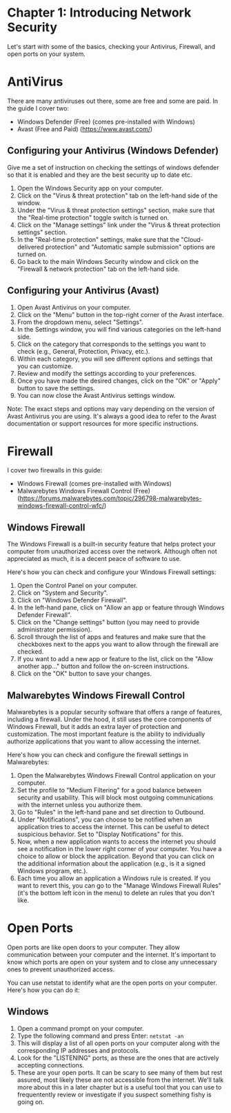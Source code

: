 # Chapter 1: Introducing Network Security

Let's start with some of the basics, checking your Antivirus, Firewall, and open ports on your system.

# AntiVirus
There are many antiviruses out there, some are free and some are paid. In the guide I cover two:
- Windows Defender (Free) (comes pre-installed with Windows)
- Avast (Free and Paid) (https://www.avast.com/)

## Configuring your Antivirus (Windows Defender)
Give me a set of instruction on checking the settings of windows defender so that it is enabled and they are the best security up to date etc.

1. Open the Windows Security app on your computer.
2. Click on the "Virus & threat protection" tab on the left-hand side of the window.
3. Under the "Virus & threat protection settings" section, make sure that the "Real-time protection" toggle switch is turned on.
4. Click on the "Manage settings" link under the "Virus & threat protection settings" section.
5. In the "Real-time protection" settings, make sure that the "Cloud-delivered protection" and "Automatic sample submission" options are turned on.
6. Go back to the main Windows Security window and click on the "Firewall & network protection" tab on the left-hand side.

## Configuring your Antivirus (Avast)

1. Open Avast Antivirus on your computer.
2. Click on the "Menu" button in the top-right corner of the Avast interface.
3. From the dropdown menu, select "Settings".
4. In the Settings window, you will find various categories on the left-hand side.
5. Click on the category that corresponds to the settings you want to check (e.g., General, Protection, Privacy, etc.).
6. Within each category, you will see different options and settings that you can customize.
7. Review and modify the settings according to your preferences.
8. Once you have made the desired changes, click on the "OK" or "Apply" button to save the settings.
9. You can now close the Avast Antivirus settings window.

Note: The exact steps and options may vary depending on the version of Avast Antivirus you are using. It's always a good idea to refer to the Avast documentation or support resources for more specific instructions.

# Firewall
I cover two firewalls in this guide:
- Windows Firewall (comes pre-installed with Windows)
- Malwarebytes Windows Firewall Control (Free) (https://forums.malwarebytes.com/topic/296798-malwarebytes-windows-firewall-control-wfc/)

## Windows Firewall
The Windows Firewall is a built-in security feature that helps protect your computer from unauthorized access over the network. Although often not appreciated as much, it is a decent peace of software to use.

Here's how you can check and configure your Windows Firewall settings:

1. Open the Control Panel on your computer.
2. Click on "System and Security".
3. Click on "Windows Defender Firewall".
4. In the left-hand pane, click on "Allow an app or feature through Windows Defender Firewall".
5. Click on the "Change settings" button (you may need to provide administrator permission).
6. Scroll through the list of apps and features and make sure that the checkboxes next to the apps you want to allow through the firewall are checked.
7. If you want to add a new app or feature to the list, click on the "Allow another app..." button and follow the on-screen instructions.
8. Click on the "OK" button to save your changes.

## Malwarebytes Windows Firewall Control
Malwarebytes is a popular security software that offers a range of features, including a firewall. Under the hood, it still uses the core components of Windows Firewall, but it adds an extra layer of protection and customization. The most important feature is the ability to individually authorize applications that you want to allow accessing the internet.

Here's how you can check and configure the firewall settings in Malwarebytes:

1. Open the Malwarebytes Windows Firewall Control application on your computer.
2. Set the profile to "Medium Filtering" for a good balance between security and usability. This will block most outgoing communications with the internet unless you authorize them.
3. Go to "Rules" in the left-hand pane and set direction to Outbound.
4. Under "Notifications", you can choose to be notified when an application tries to access the internet. This can be useful to detect suspicious behavior. Set to "Display Notifications" for this.
5. Now, when a new application wants to access the internet you should see a notification in the lower right corner of your computer. You have a choice to allow or block the application. Beyond that you can click on the additional information about the application (e.g., is it a signed Windows program, etc.).
6. Each time you allow an application a Windows rule is created. If you want to revert this, you can go to the "Manage Windows Firewall Rules" (it's the bottom left icon in the menu) to delete an rules that you don't like.

# Open Ports
Open ports are like open doors to your computer. They allow communication between your computer and the internet. It's important to know which ports are open on your system and to close any unnecessary ones to prevent unauthorized access.

You can use netstat to identify what are the open ports on your computer. Here's how you can do it:

## Windows
1. Open a command prompt on your computer.
2. Type the following command and press Enter:
```netstat -an```
3. This will display a list of all open ports on your computer along with the corresponding IP addresses and protocols.
4. Look for the "LISTENING" ports, as these are the ones that are actively accepting connections.
5. These are your open ports. It can be scary to see many of them but rest assured, most likely these are not accessible from the internet. We'll talk more about this in a later chapter but is a useful tool that you can use to frequentently review or investigate if you suspect something fishy is going on.